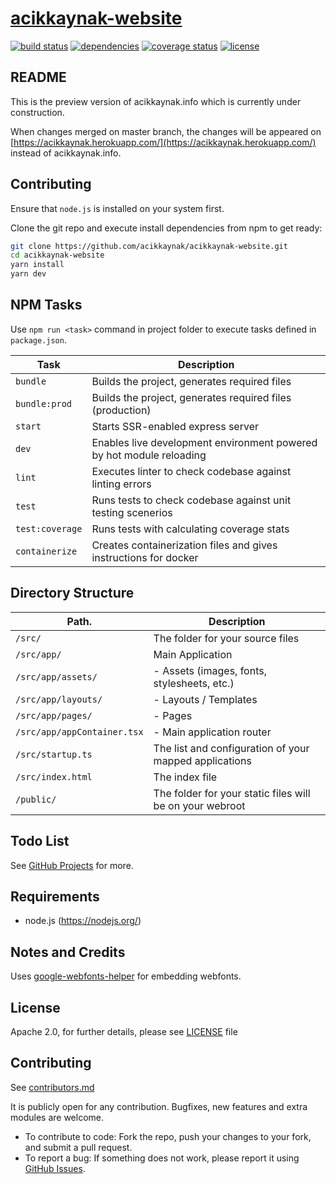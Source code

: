 # [acikkaynak-website](https://github.com/acikkaynak/acikkaynak-website)

[![build status][build-image]][build-url]
[![dependencies][dep-image]][dep-url]
[![coverage status][coverage-image]][coverage-url]
[![license][license-image]][license-url]

## README

This is the preview version of acikkaynak.info which is currently under construction.

When changes merged on master branch, the changes will be appeared on [https://acikkaynak.herokuapp.com/](https://acikkaynak.herokuapp.com/)
instead of acikkaynak.info.


## Contributing

Ensure that `node.js` is installed on your system first.

Clone the git repo and execute install dependencies from npm to get ready:

```sh
git clone https://github.com/acikkaynak/acikkaynak-website.git
cd acikkaynak-website
yarn install
yarn dev
```

## NPM Tasks

Use `npm run <task>` command in project folder to execute tasks defined in `package.json`.

| Task                     | Description                                                                            |
|--------------------------|----------------------------------------------------------------------------------------|
| `bundle`                 | Builds the project, generates required files                                           |
| `bundle:prod`            | Builds the project, generates required files (production)                              |
| `start`                  | Starts SSR-enabled express server                                                      |
| `dev`                    | Enables live development environment powered by hot module reloading                   |
| `lint`                   | Executes linter to check codebase against linting errors                               |
| `test`                   | Runs tests to check codebase against unit testing scenerios                            |
| `test:coverage`          | Runs tests with calculating coverage stats                                             |
| `containerize`           | Creates containerization files and gives instructions for docker                       |


## Directory Structure

| Path.                                           | Description                                                     |
|-------------------------------------------------|-----------------------------------------------------------------|
| `/src/`                                         | The folder for your source files                                |
| `/src/app/`                                     | Main Application                                                |
| `/src/app/assets/`                              | - Assets (images, fonts, stylesheets, etc.)                     |
| `/src/app/layouts/`                             | - Layouts / Templates                                           |
| `/src/app/pages/`                               | - Pages                                                         |
| `/src/app/appContainer.tsx`                     | - Main application router                                       |
| `/src/startup.ts`                               | The list and configuration of your mapped applications          |
| `/src/index.html`                               | The index file                                                  |
| `/public/`                                      | The folder for your static files will be on your webroot        |


## Todo List

See [GitHub Projects](https://github.com/orgs/acikkaynak/projects) for more.


## Requirements

* node.js (https://nodejs.org/)


## Notes and Credits

Uses [google-webfonts-helper](https://google-webfonts-helper.herokuapp.com/) for embedding webfonts.


## License

Apache 2.0, for further details, please see [LICENSE](LICENSE) file


## Contributing

See [contributors.md](contributors.md)

It is publicly open for any contribution. Bugfixes, new features and extra modules are welcome.

* To contribute to code: Fork the repo, push your changes to your fork, and submit a pull request.
* To report a bug: If something does not work, please report it using [GitHub Issues](https://github.com/acikkaynak/acikkaynak-website/issues).


[build-image]: https://img.shields.io/travis/acikkaynak/acikkaynak-website/master.svg?style=flat-square
[build-url]: https://travis-ci.org/acikkaynak/acikkaynak-website
[dep-image]: https://img.shields.io/david/acikkaynak/acikkaynak-website.svg?style=flat-square
[dep-url]: https://github.com/acikkaynak/acikkaynak-website
[coverage-image]: https://img.shields.io/codecov/c/gh/acikkaynak/acikkaynak-website/master.svg?style=flat-square
[coverage-url]: https://codecov.io/gh/acikkaynak/acikkaynak-website
[license-image]: https://img.shields.io/github/license/acikkaynak/acikkaynak-website.svg?style=flat-square
[license-url]: https://github.com/acikkaynak/acikkaynak-website/blob/master/LICENSE
